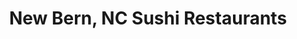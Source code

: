 ---
layout: city
title: New Bern, NC Sushi Restaurants
permalink: /north-carolina/new-bern/
stateAbbr: NC
stateName: North Carolina
cityName: New Bern

---